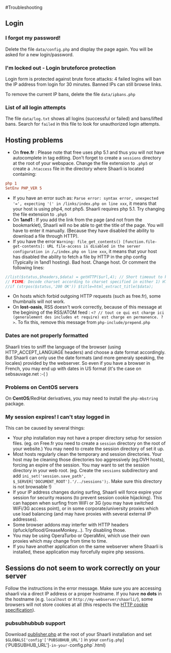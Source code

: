 #Troubleshooting
## Login
### I forgot my password!

Delete the file `data/config.php` and display the page again. You will be asked for a new login/password.

### I'm locked out - Login bruteforce protection
Login form is protected against brute force attacks: 4 failed logins will ban the IP address from login for 30 minutes. Banned IPs can still browse links.

To remove the current IP bans, delete the file `data/ipbans.php`

### List of all login attempts

The file `data/log.txt` shows all logins (successful or failed) and bans/lifted bans.
Search for `failed` in this file to look for unauthorized login attempts.

## Hosting problems
 * On **free.fr** : Please note that free uses php 5.1 and thus you will not have autocomplete in tag editing.  Don't forget to create a `sessions` directory at the root of your webspace. Change the file extension to `.php5` or create a `.htaccess` file in the directory where Shaarli is located containing:

```ini
php 1
SetEnv PHP_VER 5
```

 * If you have an error such as: `Parse error: syntax error, unexpected '=', expecting '(' in /links/index.php on line xxx`, it means that your host is using php4, not php5. Shaarli requires php 5.1. Try changing the file extension to `.php5`
 * On **1and1** : If you add the link from the page (and not from the bookmarklet), Shaarli will no be able to get the title of the page. You will have to enter it manually. (Because they have disabled the ability to download a file through HTTP).
 * If you have the error `Warning: file_get_contents() [function.file-get-contents]: URL file-access is disabled in the server configuration in /…/index.php on line xxx`, it means that your host has disabled the ability to fetch a file by HTTP in the php config (Typically in 1and1 hosting). Bad host. Change host. Or comment the following lines:[](.html)

```php
//list($status,$headers,$data) = getHTTP($url,4); // Short timeout to keep the application responsive.
// FIXME: Decode charset according to charset specified in either 1) HTTP response headers or 2) <head> in html 
//if (strpos($status,'200 OK')) $title=html_extract_title($data);
```

 * On hosts which forbid outgoing HTTP requests (such as free.fr), some thumbnails will not work.
 * On **lost-oasis**, RSS doesn't work correctly, because of this message at the begining of the RSS/ATOM feed : `<? // tout ce qui est charge ici (generalement des includes et require) est charge en permanence. ?>`. To fix this, remove this message from `php-include/prepend.php`

### Dates are not properly formatted
Shaarli tries to sniff the language of the browser (using HTTP_ACCEPT_LANGUAGE headers) and choose a date format accordingly. But Shaarli can only use the date formats (and more generaly speaking, the locales) provided by the webserver. So even if you have a browser in French, you may end up with dates in US format (it's the case on sebsauvage.net :-( )

### Problems on CentOS servers
On **CentOS**/RedHat derivatives, you may need to install the `php-mbstring` package.


### My session expires! I can't stay logged in
This can be caused by several things:

* Your php installation may not have a proper directory setup for session files. (eg. on Free.fr you need to create a  `session` directory on the root of your website.) You may need to create the session directory of set it up.
* Most hosts regularly clean the temporary and session directories. Your host may be cleaning those directories too aggressively (eg.OVH hosts), forcing an expire of the session. You may want to set the session directory in your web root. (eg. Create the `sessions` subdirectory and add `ini_set('session.save_path', $_SERVER['DOCUMENT_ROOT'].'/../sessions');`. Make sure this directory is not browsable !)[](.html)
* If your IP address changes during surfing, Shaarli will force expire your session for security reasons (to prevent session cookie hijacking). This can happen when surfing from WiFi or 3G (you may have switched WiFi/3G access point), or in some corporate/university proxies which use load balancing (and may have proxies with several external IP addresses).
* Some browser addons may interfer with HTTP headers (ipfuck/ipflood/GreaseMonkey…). Try disabling those.
* You may be using OperaTurbo or OperaMini, which use their own proxies which may change from time to time.
* If you have another application on the same webserver where Shaarli is installed, these application may forcefully expire php sessions.

## Sessions do not seem to work correctly on your server
Follow the instructions in the error message. Make sure you are accessing shaarli via a direct IP address or a proper hostname. If you have **no dots** in the hostname (e.g. `localhost` or `http://my-webserver/shaarli/`), some browsers will not store cookies at all (this respects the [HTTP cookie specification](http://curl.haxx.se/rfc/cookie_spec.html)).[](.html)

### pubsubhubbub support

Download [publisher.php](https://pubsubhubbub.googlecode.com/git/publisher_clients/php/library/publisher.php) at the root of your Shaarli installation and set `$GLOBALS['config'['PUBSUBHUB_URL']` in your `config.php`]('PUBSUBHUB_URL']`-in-your-`config.php`.html)
